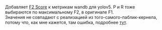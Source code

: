 Добавляет [F2 Score](https://www.kaggle.com/c/tensorflow-great-barrier-reef/overview/evaluation) к метрикам wandb для yolov5. P и R тоже выбираются по максимальному F2, в оригинале F1.  
Значения не совпадают с реализацией из того-самого-паблик-кернела, потому что, как мне кажется, там ошибка, подробнее [тут](https://www.kaggle.com/c/tensorflow-great-barrier-reef/discussion/290083).
